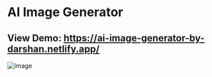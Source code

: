 # AI Image Generator
## View Demo: https://ai-image-generator-by-darshan.netlify.app/
![image](https://github.com/dbadiger/ai-image-generator/assets/140099027/ad6458b2-d468-4fa8-9348-3189ec67181d)
